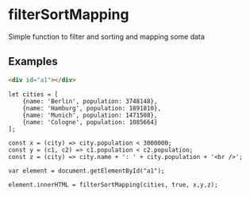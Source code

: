 # filterSortMapping

Simple function to filter and sorting and mapping some data

## Examples

```HTML
<div id="a1"></div>
```

```JS
let cities = [
	{name: 'Berlin', population: 3748148},
	{name: 'Hamburg', population: 1891810},
	{name: 'Munich', population: 1471508},
	{name: 'Cologne', population: 1085664}
];

const x = (city) => city.population < 3000000;
const y = (c1, c2) => c1.population < c2.population;
const z = (city) => city.name + ': ' + city.population + '<br />';

var element = document.getElementById("a1");

element.innerHTML = filterSortMapping(cities, true, x,y,z);
```
